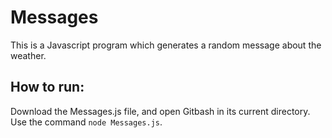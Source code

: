 # Messages

This is a Javascript program which generates a random message about the weather.

## How to run:

Download the Messages.js file, and open Gitbash in its current directory. Use the command `node Messages.js`. 
